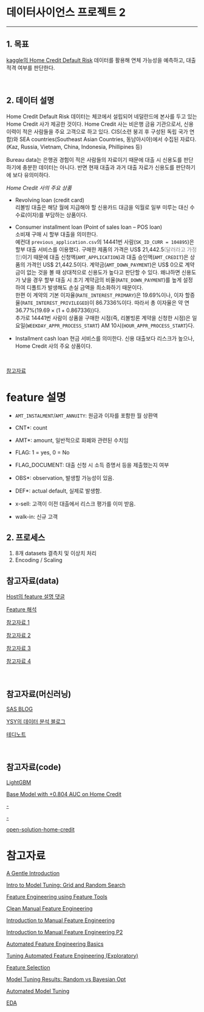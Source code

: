 # 데이터사이언스 프로젝트 2
<hr>

## 1. 목표
[kaggle의 Home Credit Default Risk](https://www.kaggle.com/c/home-credit-default-risk) 데이터를 활용해 연체 가능성을 예측하고, 대출 적격 여부를 판단한다.

<br>

## 2. 데이터 설명
Home Credit Default Risk 데이터는 체코에서 설립되어 네덜란드에 본사를 두고 있는 Home Credit 사가 제공한 것이다. Home Credit 사는 비은행 금융 기관으로서, 신용 이력이 적은 사람들을 주요 고객으로 하고 있다. CIS(소련 붕괴 후 구성된 독립 국가 연합)와 SEA countries(Southeast Asian Countries, 동남아시아)에서 수집된 자료다. (Kaz, Russia, Vietnam, China, Indonesia, Phillipines 등)

Bureau data는 은행권 경험이 적은 사람들의 자료이기 때문에 대출 시 신용도를 판단하기에 충분한 데이터는 아니다. 반면 현재 대출과 과거 대출 자료가 신용도를 판단하기에 보다 유의미하다.

*Home Credit 사의 주요 상품*
- Revolving loan (credit card)  
리볼빙 대출은 해당 월에 지급해야 할 신용카드 대금을 익월로 일부 미루는 대신 수수료(이자)를 부담하는 상품이다.

- Consumer installment loan (Point of sales loan – POS loan)  
소비재 구매 시 할부 대출을 의미한다.  
예컨대 `previous_application.csv`의 14441번 사람(`SK_ID_CURR = 104895`)은 할부 대출 서비스를 이용했다. 구매한 제품의 가격은 US$ 21,442.5<span style="color:gray">(달러라고 가정함)</span>이기 때문에 대출 신청액(`AMT_APPLICATION`)과 대출 승인액(`AMT_CREDIT`)은 상품의 가격인 US$ 21,442.5이다. 계약금(`AMT_DOWN_PAYMENT`)은 US$ 0으로 계약금이 없는 것을 볼 때 상대적으로 신용도가 높다고 판단할 수 있다. 왜냐하면 신용도가 낮을 경우 할부 대출 시 초기 계약금의 비율(`RATE_DOWN_PAYMENT`)를 높게 설정하여 디폴트가 발생해도 손실 금액을 최소화하기 때문이다.  
한편 이 계약의 기본 이자율(`RATE_INTEREST_PRIMARY`)은 19.69%이나, 이자 할증율(`RATE_INTEREST_PRIVILEGED`)이 86.7336%이다. 따라서 총 이자율은 약 연 36.77%($19.69 \times (1 + 0.867336)$)다.  
추가로 14441번 사람이 상품을 구매한 시점(즉, 리볼빙론 계약을 신청한 시점)은 일요일(`WEEKDAY_APPR_PROCESS_START`) AM 10시(`HOUR_APPR_PROCESS_START`)다.

- Installment cash loan
현금 서비스를 의미한다. 신용 대출보다 리스크가 높으나, Home Credit 사의 주요 상품이다.

<br>

[참고자료](https://www.kaggle.com/c/home-credit-default-risk/discussion/63032)

# feature 설명

- `AMT_INSTALMENT`/`AMT_ANNUITY`: 원금과 이자를 포함한 월 상환액

- CNT*: count
- AMT*: amount, 일반적으로 화폐와 관련된 수치임
- FLAG: 1 = yes, 0 = No
- FLAG_DOCUMENT: 대출 신청 시 소득 증명서 등을 제출했는지 여부
- OBS*: observation, 발생할 가능성이 있음.
- DEF*: actual default, 실제로 발생함.

- x-sell: 고객이 이전 대출에서 리스크 평가를 이미 받음.
- walk-in: 신규 고객

## 2. 프로세스
1. 8개 datasets 결측치 및 이상치 처리
2. Encoding / Scaling

## 참고자료(data)
[Host의 feature 설명 댓글](https://www.kaggle.com/c/home-credit-default-risk/discussion/57054)

[Feature 해석](https://chocoffee20.tistory.com/6)

[참고자료 1](https://medium.com/mighty-data-science-bootcamp/kaggle-도전기-home-credit-default-risk-part-1-735030d40ee0)

[참고자료 2](https://john-analyst.medium.com/캐글-home-credit-default-risk-9225050b6fa6)

[참고자료 3](https://velog.io/@fiifa92/첫-번째-모델-학습-및-성능-평가)

[참고자료 4](https://suhyun-cho.github.io/kaggle/kaggle-HomeCredit-default-risk-eda-and-FeatureEngineering_beginner/)


<br>

## 참고자료(머신러닝)
[SAS BLOG](https://www.sas.com/ko_kr/solutions/ai-mic/blog/machine-learning-algorithm-cheat-sheet.html)

[YSY의 데이터 분석 블로그](https://ysyblog.tistory.com/category/Machine%20Learning)

[테디노트](https://teddylee777.github.io/categories/scikit-learn/)

<br>

## 참고자료(code)
[LightGBM](https://www.kaggle.com/jsaguiar/lightgbm-7th-place-solution)

[Base Model with +0.804 AUC on Home Credit](https://www.kaggle.com/hikmetsezen/base-model-with-0-804-auc-on-home-credit)

[-](https://www.kaggle.com/qbxkvbf/bigdata-project-eda-fe-qbxkvbf5)

[-](https://www.kaggle.com/mathchi/home-credit-risk-with-detailed-feature-engineering)

[open-solution-home-credit](https://github.com/minerva-ml/open-solution-home-credit)

# 참고자료
[A Gentle Introduction](https://www.kaggle.com/willkoehrsen/start-here-a-gentle-introduction)

[Intro to Model Tuning: Grid and Random Search](https://www.kaggle.com/willkoehrsen/intro-to-model-tuning-grid-and-random-search)

[Feature Engineering using Feature Tools](https://www.kaggle.com/willkoehrsen/feature-engineering-using-feature-tools)

[Clean Manual Feature Engineering](https://www.kaggle.com/willkoehrsen/clean-manual-feature-engineering)

[Introduction to Manual Feature Engineering](https://www.kaggle.com/willkoehrsen/introduction-to-manual-feature-engineering)

[Introduction to Manual Feature Engineering P2](https://www.kaggle.com/willkoehrsen/introduction-to-manual-feature-engineering-p2)

[Automated Feature Engineering Basics](https://www.kaggle.com/willkoehrsen/automated-feature-engineering-basics)

[Tuning Automated Feature Engineering (Exploratory)](https://www.kaggle.com/willkoehrsen/tuning-automated-feature-engineering-exploratory)

[Feature Selection](https://www.kaggle.com/willkoehrsen/introduction-to-feature-selection)

[Model Tuning Results: Random vs Bayesian Opt](https://www.kaggle.com/willkoehrsen/model-tuning-results-random-vs-bayesian-opt)

[Automated Model Tuning](https://www.kaggle.com/willkoehrsen/automated-model-tuning)


[EDA](https://www.kaggle.com/codename007/home-credit-complete-eda-feature-importance)